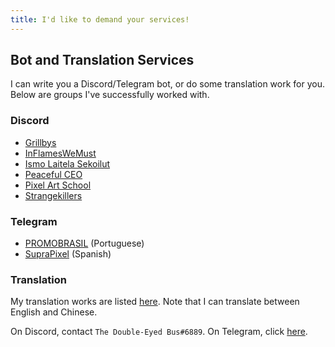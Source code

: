 ```yaml
---
title: I'd like to demand your services!
---
```


## Bot and Translation Services
I can write you a Discord/Telegram bot, or do some translation work for you. Below are groups I've successfully worked with.

### Discord
* [Grillbys](https://discord.gg/EMWm3xv)
* [InFlamesWeMust](https://twitch.tv/inflameswemust)
* [Ismo Laitela Sekoilut](https://discord.gg/XZFEsR6)
* [Peaceful CEO](http://www.pceo.online/)
* [Pixel Art School](https://discord.gg/nKGp78p)
* [Strangekillers](https://selly.gg/u/Strangekillers)

### Telegram
* [PROMOBRASIL](https://t.me/promobrasil) (Portuguese)
* [SupraPixel](https://t.me/suprapixelsuprapixel) (Spanish)

### Translation
My translation works are listed [here](https://austinhuang.me/#i-also-help-in-some-other-projects). Note that I can translate between English and Chinese.

<script async src="https://telegram.org/js/telegram-widget.js?1" data-telegram-post="devlist/27" data-width="100%"></script>

On Discord, contact `The Double-Eyed Bus#6889`. On Telegram, click [here](https://t.me/austinhuang).

